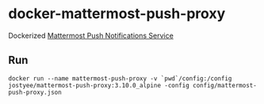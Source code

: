 # docker-mattermost-push-proxy
Dockerized [Mattermost Push Notifications Service](https://github.com/mattermost/mattermost-push-proxy)

## Run
    docker run --name mattermost-push-proxy -v `pwd`/config:/config jostyee/mattermost-push-proxy:3.10.0_alpine -config config/mattermost-push-proxy.json
